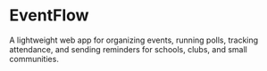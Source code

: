 # EventFlow
A lightweight web app for organizing events, running polls, tracking attendance, and sending reminders for schools, clubs, and small communities.
